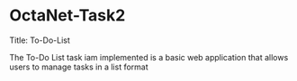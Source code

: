 # OctaNet-Task2

Title: To-Do-List

The To-Do List task iam implemented is a basic web application that allows users to manage tasks in a list format
